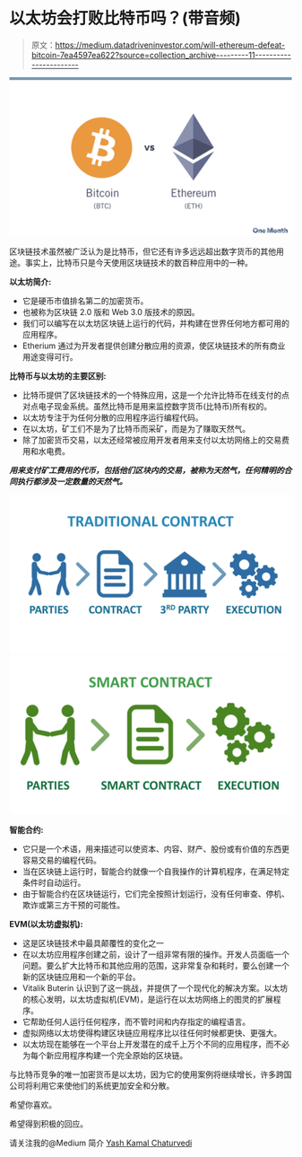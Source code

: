 # 以太坊会打败比特币吗？(带音频)

> 原文：<https://medium.datadriveninvestor.com/will-ethereum-defeat-bitcoin-7ea4597ea622?source=collection_archive---------11----------------------->

![](img/b3d802886e414700fc54c6a11a310da6.png)

区块链技术虽然被广泛认为是比特币，但它还有许多远远超出数字货币的其他用途。事实上，比特币只是今天使用区块链技术的数百种应用中的一种。

**以太坊简介:**

*   它是硬币市值排名第二的加密货币。
*   也被称为区块链 2.0 版和 Web 3.0 版技术的原因。
*   我们可以编写在以太坊区块链上运行的代码，并构建在世界任何地方都可用的应用程序。
*   Etherium 通过为开发者提供创建分散应用的资源，使区块链技术的所有商业用途变得可行。

**比特币与以太坊的主要区别:**

*   比特币提供了区块链技术的一个特殊应用，这是一个允许比特币在线支付的点对点电子现金系统。虽然比特币是用来监控数字货币(比特币)所有权的。
*   以太坊专注于为任何分散的应用程序运行编程代码。
*   在以太坊，矿工们不是为了比特币而采矿，而是为了赚取天然气。
*   除了加密货币交易，以太还经常被应用开发者用来支付以太坊网络上的交易费用和水电费。

***用来支付矿工费用的代币，包括他们区块内的交易，被称为天然气，任何精明的合同执行都涉及一定数量的天然气。***

![](img/45d9444bd1a3dddbe12d677cf8c418c0.png)![](img/0d657a7f2202f78f9196bde03e62083f.png)

**智能合约:**

*   它只是一个术语，用来描述可以使资本、内容、财产、股份或有价值的东西更容易交易的编程代码。
*   当在区块链上运行时，智能合约就像一个自我操作的计算机程序，在满足特定条件时自动运行。
*   由于智能合约在区块链运行，它们完全按照计划运行，没有任何审查、停机、欺诈或第三方干预的可能性。

**EVM(以太坊虚拟机):**

*   这是区块链技术中最具颠覆性的变化之一
*   在以太坊应用程序创建之前，设计了一组非常有限的操作。开发人员面临一个问题。要么扩大比特币和其他应用的范围，这非常复杂和耗时，要么创建一个新的区块链应用和一个新的平台。
*   Vitalik Buterin 认识到了这一挑战，并提供了一个现代化的解决方案。以太坊的核心发明，以太坊虚拟机(EVM)，是运行在以太坊网络上的图灵的扩展程序。
*   它帮助任何人运行任何程序，而不管时间和内存指定的编程语言。
*   虚拟网络以太坊使得构建区块链应用程序比以往任何时候都更快、更强大。
*   以太坊现在能够在一个平台上开发潜在的成千上万个不同的应用程序，而不必为每个新应用程序构建一个完全原始的区块链。

与比特币竞争的唯一加密货币是以太坊，因为它的使用案例将继续增长，许多跨国公司将利用它来使他们的系统更加安全和分散。

希望你喜欢。

希望得到积极的回应。

请关注我的@Medium 简介 [Yash Kamal Chaturvedi](https://yashkamalchaturvedi.medium.com/)